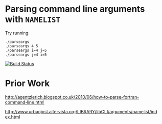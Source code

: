 # Parsing command line arguments with `NAMELIST`

Try running

    ./parseargs
    ./parseargs 4 5
    ./parseargs i=4 j=5
    ./parseargs j=4 i=5

[![Build Status](https://travis-ci.org/js947/namelist-argument-parsing.svg?branch=master)](https://travis-ci.org/js947/namelist-argument-parsing)

# Prior Work

http://agentzlerich.blogspot.co.uk/2010/06/how-to-parse-fortran-command-line.html

http://www.urbanjost.altervista.org/LIBRARY/libCLI/arguments/namelist/index.html
